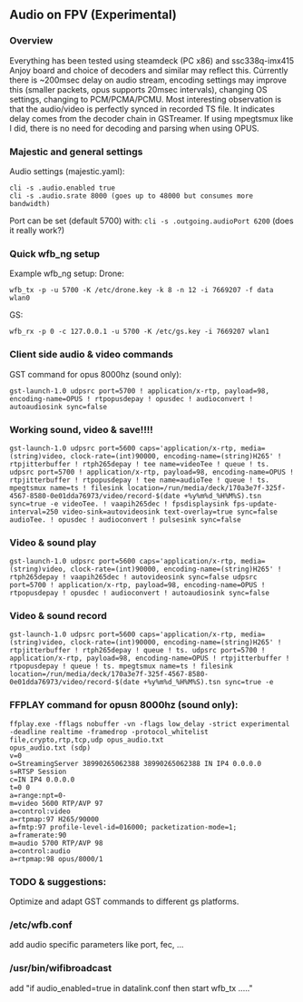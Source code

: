 ## Audio on FPV (Experimental)

### Overview
Everything has been tested using steamdeck (PC x86) and ssc338q-imx415 Anjoy board and choice of decoders and similar may reflect this.
Cúrrently there is ~200msec delay on audio stream, encoding settings may improve this (smaller packets, opus supports 20msec intervals), changing OS settings, changing to PCM/PCMA/PCMU.
Most interesting observation is that the audio/video is perfectly synced in recorded TS file. It indicates delay comes from the decoder chain in GSTreamer. 
If using mpegtsmux like I did, there is no need for decoding and parsing when using OPUS.

### Majestic and general settings
Audio settings (majestic.yaml):
```
cli -s .audio.enabled true
cli -s .audio.srate 8000 (goes up to 48000 but consumes more bandwidth)
```
Port can be set (default 5700) with:
`cli -s .outgoing.audioPort 6200` (does it really work?)

### Quick wfb_ng setup
Example wfb_ng setup:
Drone:
```
wfb_tx -p -u 5700 -K /etc/drone.key -k 8 -n 12 -i 7669207 -f data wlan0
```
GS:
```
wfb_rx -p 0 -c 127.0.0.1 -u 5700 -K /etc/gs.key -i 7669207 wlan1
```

### Client side audio & video commands
GST command for opus 8000hz (sound only):
```
gst-launch-1.0 udpsrc port=5700 ! application/x-rtp, payload=98, encoding-name=OPUS ! rtpopusdepay ! opusdec ! audioconvert ! autoaudiosink sync=false
```

### Working sound, video & save!!!!
```
gst-launch-1.0 udpsrc port=5600 caps='application/x-rtp, media=(string)video, clock-rate=(int)90000, encoding-name=(string)H265' ! rtpjitterbuffer ! rtph265depay ! tee name=videoTee ! queue ! ts. udpsrc port=5700 ! application/x-rtp, payload=98, encoding-name=OPUS ! rtpjitterbuffer ! rtpopusdepay ! tee name=audioTee ! queue ! ts. mpegtsmux name=ts ! filesink location=/run/media/deck/170a3e7f-325f-4567-8580-0e01dda76973/video/record-$(date +%y%m%d_%H%M%S).tsn sync=true -e videoTee. ! vaapih265dec ! fpsdisplaysink fps-update-interval=250 video-sink=autovideosink text-overlay=true sync=false audioTee. ! opusdec ! audioconvert ! pulsesink sync=false
```

### Video & sound play
```
gst-launch-1.0 udpsrc port=5600 caps='application/x-rtp, media=(string)video, clock-rate=(int)90000, encoding-name=(string)H265' ! rtph265depay ! vaapih265dec ! autovideosink sync=false udpsrc port=5700 ! application/x-rtp, payload=98, encoding-name=OPUS ! rtpopusdepay ! opusdec ! audioconvert ! autoaudiosink sync=false
```

### Video & sound record
```
gst-launch-1.0 udpsrc port=5600 caps='application/x-rtp, media=(string)video, clock-rate=(int)90000, encoding-name=(string)H265' ! rtpjitterbuffer ! rtph265depay ! queue ! ts. udpsrc port=5700 ! application/x-rtp, payload=98, encoding-name=OPUS ! rtpjitterbuffer ! rtpopusdepay ! queue ! ts. mpegtsmux name=ts ! filesink location=/run/media/deck/170a3e7f-325f-4567-8580-0e01dda76973/video/record-$(date +%y%m%d_%H%M%S).tsn sync=true -e
```

### FFPLAY command for opusn 8000hz (sound only):
```
ffplay.exe -fflags nobuffer -vn -flags low_delay -strict experimental -deadline realtime -framedrop -protocol_whitelist file,crypto,rtp,tcp,udp opus_audio.txt
opus_audio.txt (sdp)
v=0
o=StreamingServer 38990265062388 38990265062388 IN IP4 0.0.0.0
s=RTSP Session
c=IN IP4 0.0.0.0
t=0 0
a=range:npt=0-
m=video 5600 RTP/AVP 97
a=control:video
a=rtpmap:97 H265/90000
a=fmtp:97 profile-level-id=016000; packetization-mode=1; 
a=framerate:90
m=audio 5700 RTP/AVP 98
a=control:audio
a=rtpmap:98 opus/8000/1
```

### TODO & suggestions:
Optimize and adapt GST commands to different gs platforms.

### /etc/wfb.conf 
add audio specific parameters like port, fec, ...

### /usr/bin/wifibroadcast
add "if audio_enabled=true in datalink.conf then start wfb_tx ....."

